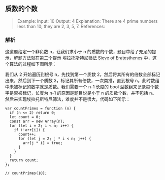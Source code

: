 ## 质数的个数

> Example:
> Input: 10
> Output: 4
> Explanation: There are 4 prime numbers less than 10, they are 2, 3, 5, 7.
> References:

### 解析

这道题给定一个非负数 n，让我们求小于 n 的质数的个数，题目中给了充足的提示，解题方法就在第二个提示 埃拉托斯特尼筛法 Sieve of Eratosthenes 中，这个算法的过程如下图所示：

我们从 2 开始遍历到根号 n，先找到第一个质数 2，然后将其所有的倍数全部标记出来，然后到下一个质数 3，标记其所有倍数，一次类推，直到根号 n，此时数组中未被标记的数字就是质数。我们需要一个 n-1 长度的 bool 型数组来记录每个数字是否被标记，长度为 n-1 的原因是题目说是小于 n 的质数个数，并不包括 n。 然后来实现埃拉托斯特尼筛法，难度并不是很大，代码如下所示：

```
var countPrimes = function (n) {
  if (n <= 2) return 0;
  let count = 0;
  const arr = new Array(n);
  for (let i = 2; i < n; i++) {
    if (!arr[i]) {
      count++;
      for (let j = 2; j * i < n; j++) {
        arr[j * i] = true;
      }
    }
  }
  return count;
};

// countPrimes(10);
```
